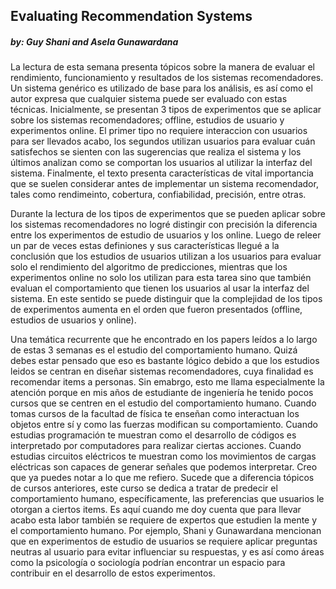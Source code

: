 ## Evaluating Recommendation Systems
##### *by: Guy Shani and Asela Gunawardana*

La lectura de esta semana presenta tópicos sobre la manera de evaluar el rendimiento, funcionamiento y resultados de los sistemas recomendadores. Un sistema genérico es utilizado de base para los análisis, es así como el autor expresa que cualquier sistema puede ser evaluado con estas técnicas. Inicialmente, se presentan 3 tipos de experimentos que se aplicar sobre los sistemas recomendadores; offline, estudios de usuario y experimentos online. El primer tipo no requiere interaccion con usuarios para ser llevados acabo, los segundos utilizan usuarios para evaluar cuán satisfechos se sienten con las sugerencias que realiza el sistema y los últimos analizan como se comportan los usuarios al utilizar la interfaz del sistema. Finalmente, el texto presenta características de vital importancia que se suelen considerar antes de implementar un sistema recomendador, tales como rendimeinto, cobertura, confiabilidad, precisión, entre otras.

Durante la lectura de los tipos de experimentos que se pueden aplicar sobre los sistemas recomendadores no logré distingir con precisión la diferencia entre los experimentos de estudio de usuarios y los online. Luego de releer un par de veces estas definiones y sus características llegué a la conclusión que los estudios de usuarios utilizan a los usuarios para evaluar solo el rendimiento del algoritmo de predicciones, mientras que los experimentos online no solo los utilizan para esta tarea sino que también evaluan el comportamiento que tienen los usuarios al usar la interfaz del sistema. En este sentido se puede distinguir que la complejidad de los tipos de experimentos aumenta en el orden que fueron presentados (offline, estudios de usuarios y online).

Una temática recurrente que he encontrado en los papers leídos a lo largo de estas 3 semanas es el estudio del comportamiento humano. Quizá debes estar pensado que eso es bastante lógico debido a que los estudios leidos se centran en diseñar sistemas recomendadores, cuya finalidad es recomendar items a personas. Sin emabrgo, esto me llama especialmente la atención porque en mis años de estudiante de ingeniería he tenido pocos cursos que se centren en el estudio del comportamiento humano. Cuando tomas cursos de la facultad de física te enseñan como interactuan los objetos entre sí y como las fuerzas modifican su comportamiento. Cuando estudias programación te muestran como el desarrollo de códigos es interpretado por computadores para realizar ciertas acciones. Cuando estudias circuitos eléctricos te muestran como los movimientos de cargas eléctricas son capaces de generar señales que podemos interpretar. Creo que ya puedes notar a lo que me refiero. Sucede que a diferencia tópicos de cursos anteriores, este curso se dedica a tratar de predecir el comportamiento humano, específicamente, las preferencias que usuarios le otorgan a ciertos items. Es aquí cuando me doy cuenta que para llevar acabo esta labor también se requiere de expertos que estudien la mente y el comportamiento humano. Por ejemplo, Shani y Gunawardana mencionan que en experimentos de estudio de usuarios se requiere aplicar preguntas neutras al usuario para evitar influenciar su respuestas, y es así como áreas como la psicología o sociología podrían encontrar un espacio para contribuir en el desarrollo de estos experimentos.

